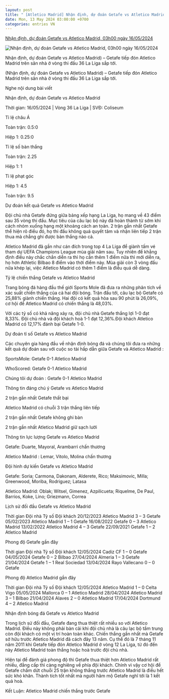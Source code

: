 ```yaml
---
layout: post
title: " [Atletico Madrid] Nhận định, dự đoán Getafe vs Atletico Madrid, 03h00 ngày 16/05/2024"
date: Mon, 13 May 2024 03:00:00 +0700
categories: entries VN
---
```

[Nhận định, dự đoán Getafe vs Atletico Madrid, 03h00 ngày 16/05/2024](https://thethao247.vn/441-nhan-dinh-du-doan-getafe-vs-atletico-madrid-03h00-ngay-16-05-2024-d327661.html)

![Nhận định, dự đoán Getafe vs Atletico Madrid, 03h00 ngày 16/05/2024](https://cdn-img.thethao247.vn/storage/files/tranvutung/social-thumb/2024/05/13/thethao247-19-200005avatar.jpg)

Nhận định, dự đoán Getafe vs Atletico Madrid) – Getafe tiếp đón Atletico Madrid trên sân nhà ở vòng thi đấu 36 La Liga sắp tới.

(Nhận định, dự đoán Getafe vs Atletico Madrid) – Getafe tiếp đón Atletico Madrid trên sân nhà ở vòng thi đấu 36 La Liga sắp tới.

Nghe nội dung bài viết

Nhận định, dự đoán Getafe vs Atletico Madrid

Thời gian: 16/05/2024 | Vòng 36 La Liga | SVĐ: Coliseum

Tỉ lệ châu Á

Toàn trận: 0.5:0

Hiệp 1: 0.25:0

Tỉ lệ số bàn thắng

Toàn trận: 2.25

Hiệp 1: 1

Tỉ lệ phạt góc

Hiệp 1: 4.5

Toàn trận: 9.5

Dự đoán kết quả Getafe vs Atletico Madrid

Đội chủ nhà Getafe đứng giữa bảng xếp hạng La Liga, họ mang về 43 điểm sau 35 vòng thi đấu. Mục tiêu của câu lạc bộ này đã hoàn thành từ sớm khi cách nhóm xuống hạng một khoảng cách an toàn. 2 trận gần nhất Getafe thể hiện rõ điều đó, họ thi đấu không quá quyết tâm và nhận liên tiếp 2 trận thua mà chẳng ghi được bàn thắng nào cả.

Atletico Madrid đã gần như cán đích trong top 4 La Liga để giành tấm vé tham dự UEFA Champions League mùa giải năm sau. Tuy nhiên để khẳng định điều này chắc chắn diễn ra thì họ cần thêm 1 điểm nữa thì mới diễn ra, họ hơn Athletic Bilbao 8 điểm vào thời điểm này. Mùa giải còn 3 vòng đấu nữa khép lại, việc Atletico Madrid có thêm 1 điểm là điều quá dễ dàng.

Tỷ lệ chiến thắng Getafe vs Atletico Madrid

Trang bóng đá hàng đầu thế giới Sports Mole đã đưa ra những phân tích về xác suất chiến thắng của cả hai đội bóng. Trận đấu tới, câu lạc bộ Getafe có 25,88% giành chiến thắng. Hai đội có kết quả hòa sau 90 phút là 26,09%, cơ hội để Atletico Madrid có chiến thắng là 48,03%.

Với các tỷ số có khả năng xảy ra, đội chủ nhà Getafe thắng lợi 1-0 đạt 8,33%. Đội chủ nhà và đội khách hoà 1-1 đạt 12,36%.Đội khách Atletico Madrid có 12,17% đánh bại Getafe 1-0.

Dự đoán tỉ số Getafe vs Atletico Madrid

Các chuyên gia hàng đầu về nhận định bóng đá và chúng tôi đưa ra những kết quả dự đoán sau với cuộc so tài hấp dẫn giữa Getafe và Atletico Madrid :

SportsMole: Getafe 0-1 Atletico Madrid

WhoScored: Getafe 0-1 Atletico Madrid

Chúng tôi dự đoán : Getafe 0-1 Atletico Madrid

Thông tin đáng chú ý Getafe vs Atletico Madrid

2 trận gần nhất Getafe thất bại

Atletico Madrid có chuỗi 3 trận thắng liên tiếp

2 trận gần nhất Getafe không ghi bàn

2 trận gần nhất Atletico Madrid giữ sạch lưới

Thông tin lực lượng Getafe vs Atletico Madrid

Getafe: Duarte, Mayoral, Arambarri chấn thương

Atletico Madrid : Lemar, Vitolo, Molina chấn thương

Đội hình dự kiến Getafe vs Atletico Madrid

Getafe: Soria; Carmona, Dakonam, Alderete, Rico; Maksimovic, Milla; Greenwood, Moriba, Rodriguez; Latasa

Atletico Madrid: Oblak; Witsel, Gimenez, Azpilicueta; Riquelme, De Paul, Barrios, Koke, Lino; Griezmann, Correa

Lịch sử đối đầu Getafe vs Atletico Madrid

Thời gian Đội nhà Tỷ số Đội khách 20/12/2023 Atletico Madrid 3 – 3 Getafe 05/02/2023 Atletico Madrid 1 – 1 Getafe 16/08/2022 Getafe 0 – 3 Atletico Madrid 13/02/2022 Atletico Madrid 4 – 3 Getafe 22/09/2021 Getafe 1 – 2 Atletico Madrid

Phong độ Getafe gần đây

Thời gian Đội nhà Tỷ số Đội khách 12/05/2024 Cadiz CF 1 – 0 Getafe 04/05/2024 Getafe 0 – 2 Bilbao 27/04/2024 Almeria 1 – 3 Getafe 21/04/2024 Getafe 1 – 1 Real Sociedad 13/04/2024 Rayo Vallecano 0 – 0 Getafe

Phong độ Atletico Madrid gần đây

Thời gian Đội nhà Tỷ số Đội khách 12/05/2024 Atletico Madrid 1 – 0 Celta Vigo 05/05/2024 Mallorca 0 – 1 Atletico Madrid 28/04/2024 Atletico Madrid 3 – 1 Bilbao 21/04/2024 Alaves 2 – 0 Atletico Madrid 17/04/2024 Dortmund 4 – 2 Atletico Madrid

Nhận định bóng đá Getafe vs Atletico Madrid

Trong lịch sử đối đầu, Getafe đang thua thiệt rất nhiều so với Atletico Madrid. Điều này không phải bàn cãi khi đội chủ nhà là câu lạc bộ tầm trung còn đội khách có một vị trí hoàn toàn khác. Chiến thắng gần nhất mà Getafe sở hữu trước Atletico Madrid đã cách đây 13 năm. Cụ thể đó là 7 tháng 11 năm 2011 khi Getafe tiếp đón Atletico Madrid ở vòng 12 La Liga, từ đó đến này Atletico Madrid toàn thắng hoặc hoà trước đội chủ nhà.

Hiện tại để đánh giá phong độ thì Getafe thua thiệt hơn Atletico Madrid rất nhiều, đẳng cấp thì càng nghiêng về phía đội khách. Chính vì vậy cơ hội để Getafe chấm dứt chuỗi 25 trận không thắng trước Atletico Madrid là điều hết sức khó khăn. Thành tích tốt nhất mà người hâm mộ Getafe nghĩ tới là 1 kết quả hoà.

Kết Luận: Atletico Madrid chiến thắng trước Getafe

